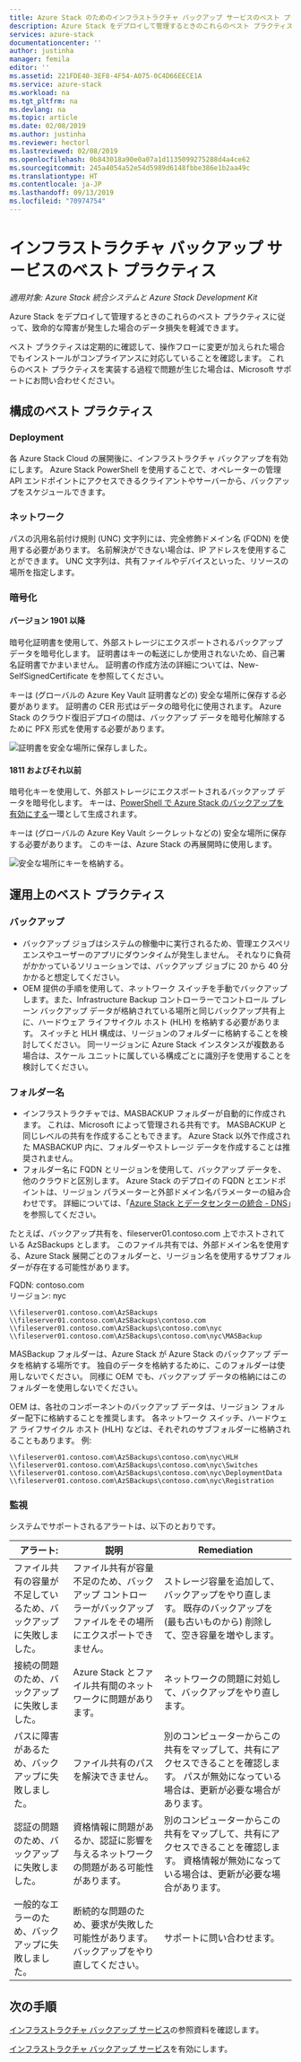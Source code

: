 ```yaml
---
title: Azure Stack のためのインフラストラクチャ バックアップ サービスのベスト プラクティス | Microsoft Docs
description: Azure Stack をデプロイして管理するときのこれらのベスト プラクティスに従って、致命的な障害が発生した場合のデータ損失を軽減できます。
services: azure-stack
documentationcenter: ''
author: justinha
manager: femila
editor: ''
ms.assetid: 221FDE40-3EF8-4F54-A075-0C4D66EECE1A
ms.service: azure-stack
ms.workload: na
ms.tgt_pltfrm: na
ms.devlang: na
ms.topic: article
ms.date: 02/08/2019
ms.author: justinha
ms.reviewer: hectorl
ms.lastreviewed: 02/08/2019
ms.openlocfilehash: 0b843018a90e0a07a1d1135099275288d4a4ce62
ms.sourcegitcommit: 245a4054a52e54d5989d6148fbbe386e1b2aa49c
ms.translationtype: HT
ms.contentlocale: ja-JP
ms.lasthandoff: 09/13/2019
ms.locfileid: "70974754"
---
```

# <a name="infrastructure-backup-service-best-practices"></a>インフラストラクチャ バックアップ サービスのベスト プラクティス

*適用対象: Azure Stack 統合システムと Azure Stack Development Kit*

Azure Stack をデプロイして管理するときのこれらのベスト プラクティスに従って、致命的な障害が発生した場合のデータ損失を軽減できます。

ベスト プラクティスは定期的に確認して、操作フローに変更が加えられた場合でもインストールがコンプライアンスに対応していることを確認します。 これらのベスト プラクティスを実装する過程で問題が生じた場合は、Microsoft サポートにお問い合わせください。

## <a name="configuration-best-practices"></a>構成のベスト プラクティス

### <a name="deployment"></a>Deployment

各 Azure Stack Cloud の展開後に、インフラストラクチャ バックアップを有効にします。 Azure Stack PowerShell を使用することで、オペレーターの管理 API エンドポイントにアクセスできるクライアントやサーバーから、バックアップをスケジュールできます。

### <a name="networking"></a>ネットワーク

パスの汎用名前付け規則 (UNC) 文字列には、完全修飾ドメイン名 (FQDN) を使用する必要があります。 名前解決ができない場合は、IP アドレスを使用することができます。 UNC 文字列は、共有ファイルやデバイスといった、リソースの場所を指定します。

### <a name="encryption"></a>暗号化

#### <a name="version-1901-and-newer"></a>バージョン 1901 以降

暗号化証明書を使用して、外部ストレージにエクスポートされるバックアップ データを暗号化します。 証明書はキーの転送にしか使用されないため、自己署名証明書でかまいません。 証明書の作成方法の詳細については、New-SelfSignedCertificate を参照してください。
  
キーは (グローバルの Azure Key Vault 証明書などの) 安全な場所に保存する必要があります。 証明書の CER 形式はデータの暗号化に使用されます。 Azure Stack のクラウド復旧デプロイの間は、バックアップ データを暗号化解除するために PFX 形式を使用する必要があります。

![証明書を安全な場所に保存しました。](media/azure-stack-backup/azure-stack-backup-encryption-store-cert.png)

#### <a name="1811-and-older"></a>1811 およびそれ以前

暗号化キーを使用して、外部ストレージにエクスポートされるバックアップ データを暗号化します。 キーは、[PowerShell で Azure Stack のバックアップを有効にする](azure-stack-backup-enable-backup-powershell.md)一環として生成されます。

キーは (グローバルの Azure Key Vault シークレットなどの) 安全な場所に保存する必要があります。 このキーは、Azure Stack の再展開時に使用します。

![安全な場所にキーを格納する。](media/azure-stack-backup/azure-stack-backup-encryption2.png)

## <a name="operational-best-practices"></a>運用上のベスト プラクティス

### <a name="backups"></a>バックアップ

 - バックアップ ジョブはシステムの稼働中に実行されるため、管理エクスペリエンスやユーザーのアプリにダウンタイムが発生しません。 それなりに負荷がかかっているソリューションでは、バックアップ ジョブに 20 から 40 分かかると想定してください。
 - OEM 提供の手順を使用して、ネットワーク スイッチを手動でバックアップします。また、Infrastructure Backup コントローラーでコントロール プレーン バックアップ データが格納されている場所と同じバックアップ共有上に、ハードウェア ライフサイクル ホスト (HLH) を格納する必要があります。 スイッチと HLH 構成は、リージョンのフォルダーに格納することを検討してください。 同一リージョンに Azure Stack インスタンスが複数ある場合は、スケール ユニットに属している構成ごとに識別子を使用することを検討してください。

### <a name="folder-names"></a>フォルダー名

 - インフラストラクチャでは、MASBACKUP フォルダーが自動的に作成されます。 これは、Microsoft によって管理される共有です。 MASBACKUP と同じレベルの共有を作成することもできます。 Azure Stack 以外で作成された MASBACKUP 内に、フォルダーやストレージ データを作成することは推奨されません。
 -  フォルダー名に FQDN とリージョンを使用して、バックアップ データを、他のクラウドと区別します。 Azure Stack のデプロイの FQDN とエンドポイントは、リージョン パラメーターと外部ドメイン名パラメーターの組み合わせです。 詳細については、「[Azure Stack とデータセンターの統合 - DNS](azure-stack-integrate-dns.md)」を参照してください。

たとえば、バックアップ共有を、fileserver01.contoso.com 上でホストされている AzSBackups とします。 このファイル共有では、外部ドメイン名を使用する、Azure Stack 展開ごとのフォルダーと、リージョン名を使用するサブフォルダーが存在する可能性があります。

FQDN: contoso.com  
リージョン: nyc


    \\fileserver01.contoso.com\AzSBackups
    \\fileserver01.contoso.com\AzSBackups\contoso.com
    \\fileserver01.contoso.com\AzSBackups\contoso.com\nyc
    \\fileserver01.contoso.com\AzSBackups\contoso.com\nyc\MASBackup

MASBackup フォルダーは、Azure Stack が Azure Stack のバックアップ データを格納する場所です。 独自のデータを格納するために、このフォルダーは使用しないでください。 同様に OEM でも、バックアップ データの格納にはこのフォルダーを使用しないでください。

OEM は、各社のコンポーネントのバックアップ データは、リージョン フォルダー配下に格納することを推奨します。 各ネットワーク スイッチ、ハードウェア ライフサイクル ホスト (HLH) などは、それぞれのサブフォルダーに格納されることもあります。 例:

    \\fileserver01.contoso.com\AzSBackups\contoso.com\nyc\HLH
    \\fileserver01.contoso.com\AzSBackups\contoso.com\nyc\Switches
    \\fileserver01.contoso.com\AzSBackups\contoso.com\nyc\DeploymentData
    \\fileserver01.contoso.com\AzSBackups\contoso.com\nyc\Registration

### <a name="monitoring"></a>監視

システムでサポートされるアラートは、以下のとおりです。

| アラート:                                                   | 説明                                                                                     | Remediation                                                                                                                                |
|---------------------------------------------------------|-------------------------------------------------------------------------------------------------|--------------------------------------------------------------------------------------------------------------------------------------------|
| ファイル共有の容量が不足しているため、バックアップに失敗しました。 | ファイル共有が容量不足のため、バックアップ コントローラーがバックアップ ファイルをその場所にエクスポートできません。 | ストレージ容量を追加して、バックアップをやり直します。 既存のバックアップを (最も古いものから) 削除して、空き容量を増やします。                    |
| 接続の問題のため、バックアップに失敗しました。             | Azure Stack とファイル共有間のネットワークに問題があります。                          | ネットワークの問題に対処して、バックアップをやり直します。                                                                                            |
| パスに障害があるため、バックアップに失敗しました。                | ファイル共有のパスを解決できません。                                                          | 別のコンピューターからこの共有をマップして、共有にアクセスできることを確認します。 パスが無効になっている場合は、更新が必要な場合があります。       |
| 認証の問題のため、バックアップに失敗しました。               | 資格情報に問題があるか、認証に影響を与えるネットワークの問題がある可能性があります。    | 別のコンピューターからこの共有をマップして、共有にアクセスできることを確認します。 資格情報が無効になっている場合は、更新が必要な場合があります。 |
| 一般的なエラーのため、バックアップに失敗しました。                    | 断続的な問題のため、要求が失敗した可能性があります。 バックアップをやり直してください。                    | サポートに問い合わせます。                                                                                                                               |

## <a name="next-steps"></a>次の手順

[インフラストラクチャ バックアップ サービス](azure-stack-backup-reference.md)の参照資料を確認します。

[インフラストラクチャ バックアップ サービス](azure-stack-backup-enable-backup-console.md)を有効にします。

